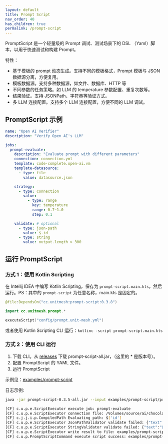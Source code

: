 ```yaml
---
layout: default
title: Prompt Script
nav_order: 40
has_children: true
permalink: /prompt-script
---
```


PromptScript 是一个轻量级的 Prompt 调试、测试场景下的 DSL （Yaml）脚本，以用于快速测试和构建 Prompt。

特性：

- 基于模板的 prompt 动态生成。支持不同的模板格式，Prompt 模板与 JSON 数据源分离，方便复用。
- 模板数据源。支持多种数据源，如文件、数据库、HTTP 等
- 不同参数的任务策略。如 LLM 的 temperature 参数配置、重复次数等。
- 结果验证。支持 JSONPath、字符串等验证方式。
- 多 LLM 连接配置。支持多个 LLM 连接配置，方便不同的 LLM 调试。

## PromptScript 示例

```yml
name: "Open AI Verifier"
description: "Verify Open AI's LLM"

jobs:
  prompt-evaluate:
    description: "Evaluate prompt with different parameters"
    connection: connection.yml
    template: code-complete.open-ai.vm
    template-datasource:
      - type: file
        value: datasource.json

    strategy:
      - type: connection
        value:
          - type: range
            key: temperature
            range: 0.7~1.0
            step: 0.1

    validate: # optional
      - type: json-path
        value: $.id
      - type: string
        value: output.length > 300
```

## 运行 PromptScript

### 方式 1：使用 Kotlin Scripting

在 Intellij IDEA 中编写 Kotlin Scripting，保存为 `prompt-script.main.kts`，然后运行。PS：其中的 `prompt-script` 为任意名称，main.kts 是固定的。

```kotlin
@file:DependsOn("cc.unitmesh:prompt-script:0.3.8")

import cc.unitmesh.prompt.*

executeScript("config/prompt.unit-mesh.yml")
```

或者使用 Kotlin Scripting CLI 运行：`kotlinc -script prompt-script.main.kts`

### 方式 2：使用 CLI 运行

1. 下载 CLI。从 [releases](https://github.com/unit-mesh/chocolate-factory/releases) 下载 prompt-script-all.jar，（这里的 * 是版本号）。
2. 配置 PromptScript 的 YAML 文件。
3. 运行 PromptScript

示例见：[examples/prompt-script](https://github.com/unit-mesh/chocolate-factory/tree/master/examples/promptscript)

日志示例:

```bash
java -jar prompt-script-0.3.5-all.jar --input examples/prompt-script/prompt.unit-mesh.yml

[CF] c.u.p.e.ScriptExecutor execute job: prompt-evaluate
[CF] c.u.p.e.ScriptExecutor connection file: /Volumes/source/ai/chocolate-factory/examples/prompt-script/openai-connection.yml
[CF] c.j.j.i.p.CompiledPath Evaluating path: $['id']
[CF] c.u.p.e.ScriptExecutor JsonPathValidator validate failed: {"text":"目前最流行的前端框架有React、Angular和Vue.js"}
[CF] c.u.p.e.ScriptExecutor StringValidator validate failed: {"text":"目前最流行的前端框架有React、Angular和Vue.js"}
[CF] c.u.p.e.ScriptExecutor write result to file: examples/prompt-script/prompt-evaluate-2023-10-01T12-34-42.269901.txt
[CF] c.u.p.PromptScriptCommand execute script success: examples/prompt-script/prompt.unit-mesh.yml
```
